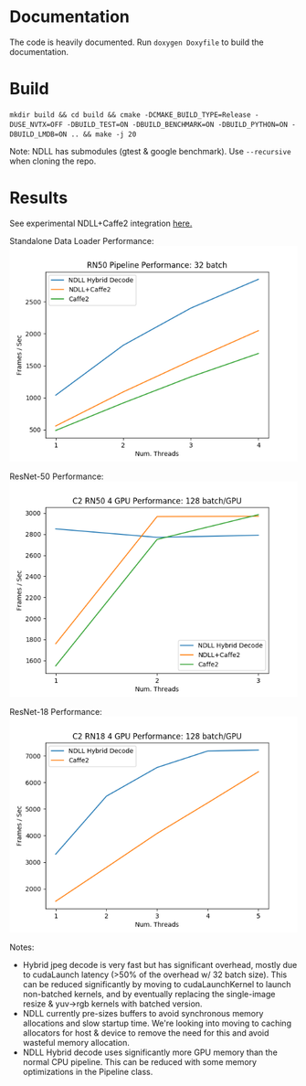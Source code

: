 # Documentation
The code is heavily documented. Run `doxygen Doxyfile` to build the documentation.

# Build
`mkdir build && cd build && cmake -DCMAKE_BUILD_TYPE=Release -DUSE_NVTX=OFF -DBUILD_TEST=ON -DBUILD_BENCHMARK=ON -DBUILD_PYTHON=ON -DBUILD_LMDB=ON .. && make -j 20`

Note: NDLL has submodules (gtest & google benchmark). Use `--recursive` when cloning the repo.

# Results
See experimental NDLL+Caffe2 integration [here.](https://nvdl.githost.io/dgx/caffe2/tree/17.11-devel-ndll)

Standalone Data Loader Performance:
![data-loader-perf](docs/results/c2-ndll-standalone.png)

ResNet-50 Performance:
![rn50-perf](docs/results/c2-ndll-rn50.png)

ResNet-18 Performance:
![rn18-perf](docs/results/c2-ndll-rn18.png)

Notes:
- Hybrid jpeg decode is very fast but has significant overhead, mostly due to cudaLaunch latency (>50% of the overhead w/ 32 batch size). This can be reduced significantly by moving to cudaLaunchKernel to launch non-batched kernels, and by eventually replacing the single-image resize & yuv->rgb kernels with batched version.
- NDLL currently pre-sizes buffers to avoid synchronous memory allocations and slow startup time. We're looking into moving to caching allocators for host & device to remove the need for this and avoid wasteful memory allocation.
- NDLL Hybrid decode uses significantly more GPU memory than the normal CPU pipeline. This can be reduced with some memory optimizations in the Pipeline class.
